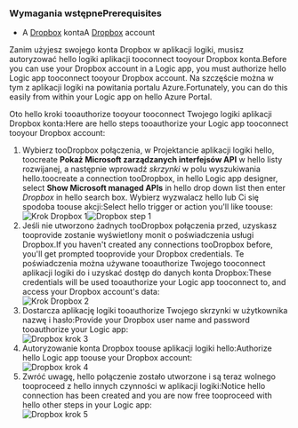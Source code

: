 ### <a name="prerequisites"></a><span data-ttu-id="aa55e-101">Wymagania wstępne</span><span class="sxs-lookup"><span data-stu-id="aa55e-101">Prerequisites</span></span>
* <span data-ttu-id="aa55e-102">A [Dropbox](https://www.Dropbox.com/) konta</span><span class="sxs-lookup"><span data-stu-id="aa55e-102">A [Dropbox](https://www.Dropbox.com/) account</span></span> 

<span data-ttu-id="aa55e-103">Zanim użyjesz swojego konta Dropbox w aplikacji logiki, musisz autoryzować hello logiki aplikacji tooconnect tooyour Dropbox konta.</span><span class="sxs-lookup"><span data-stu-id="aa55e-103">Before you can use your Dropbox account in a Logic app, you must authorize hello Logic app tooconnect tooyour Dropbox account.</span></span> <span data-ttu-id="aa55e-104">Na szczęście można w tym z aplikacji logiki na powitania portalu Azure.</span><span class="sxs-lookup"><span data-stu-id="aa55e-104">Fortunately, you can do this easily from within your Logic app on hello Azure Portal.</span></span> 

<span data-ttu-id="aa55e-105">Oto hello kroki tooauthorize tooyour tooconnect Twojego logiki aplikacji Dropbox konta:</span><span class="sxs-lookup"><span data-stu-id="aa55e-105">Here are hello steps tooauthorize your Logic app tooconnect tooyour Dropbox account:</span></span>

1. <span data-ttu-id="aa55e-106">Wybierz tooDropbox połączenia, w Projektancie aplikacji logiki hello, toocreate **Pokaż Microsoft zarządzanych interfejsów API** w hello listy rozwijanej, a następnie wprowadź *skrzynki* w polu wyszukiwania hello.</span><span class="sxs-lookup"><span data-stu-id="aa55e-106">toocreate a connection tooDropbox, in hello Logic app designer, select **Show Microsoft managed APIs** in hello drop down list then enter *Dropbox* in hello search box.</span></span> <span data-ttu-id="aa55e-107">Wybierz wyzwalacz hello lub Ci się spodoba toouse akcji:</span><span class="sxs-lookup"><span data-stu-id="aa55e-107">Select hello trigger or action you'll like toouse:</span></span>  
   <span data-ttu-id="aa55e-108">![Krok Dropbox 1](./media/connectors-create-api-dropbox/dropbox-1.png)</span><span class="sxs-lookup"><span data-stu-id="aa55e-108">![Dropbox step 1](./media/connectors-create-api-dropbox/dropbox-1.png)</span></span>
2. <span data-ttu-id="aa55e-109">Jeśli nie utworzono żadnych tooDropbox połączenia przed, uzyskasz tooprovide zostanie wyświetlony monit o poświadczenia usługi Dropbox.</span><span class="sxs-lookup"><span data-stu-id="aa55e-109">If you haven't created any connections tooDropbox before, you'll get prompted tooprovide your Dropbox credentials.</span></span> <span data-ttu-id="aa55e-110">Te poświadczenia można używane tooauthorize Twojego tooconnect aplikacji logiki do i uzyskać dostęp do danych konta Dropbox:</span><span class="sxs-lookup"><span data-stu-id="aa55e-110">These credentials will be used tooauthorize your Logic app tooconnect to, and access your Dropbox account's data:</span></span>  
   ![Krok Dropbox 2](./media/connectors-create-api-dropbox/dropbox-2.png)
3. <span data-ttu-id="aa55e-112">Dostarcza aplikację logiki tooauthorize Twojego skrzynki w użytkownika nazwę i hasło:</span><span class="sxs-lookup"><span data-stu-id="aa55e-112">Provide your Dropbox user name and password tooauthorize your Logic app:</span></span>  
   ![Dropbox krok 3](./media/connectors-create-api-dropbox/dropbox-3.png)   
4. <span data-ttu-id="aa55e-114">Autoryzowanie konta Dropbox toouse aplikacji logiki hello:</span><span class="sxs-lookup"><span data-stu-id="aa55e-114">Authorize hello Logic app toouse your Dropbox account:</span></span>  
   ![Dropbox krok 4](./media/connectors-create-api-dropbox/dropbox-4.png)
5. <span data-ttu-id="aa55e-116">Zwróć uwagę, hello połączenie zostało utworzone i są teraz wolnego tooproceed z hello innych czynności w aplikacji logiki:</span><span class="sxs-lookup"><span data-stu-id="aa55e-116">Notice hello connection has been created and you are now free tooproceed with hello other steps in your Logic app:</span></span>  
   ![Dropbox krok 5](./media/connectors-create-api-dropbox/dropbox-5.png)   

